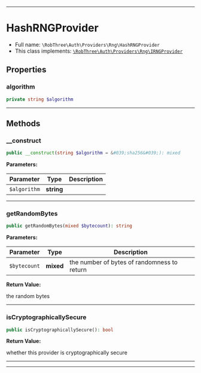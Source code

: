***

# HashRNGProvider

* Full name: `\RobThree\Auth\Providers\Rng\HashRNGProvider`
* This class implements:
  [`\RobThree\Auth\Providers\Rng\IRNGProvider`](./IRNGProvider.md)

## Properties

### algorithm

```php
private string $algorithm
```

***

## Methods

### __construct

```php
public __construct(string $algorithm = &#039;sha256&#039;): mixed
```

**Parameters:**

| Parameter | Type | Description |
|-----------|------|-------------|
| `$algorithm` | **string** |  |

***

### getRandomBytes

```php
public getRandomBytes(mixed $bytecount): string
```

**Parameters:**

| Parameter | Type | Description |
|-----------|------|-------------|
| `$bytecount` | **mixed** | the number of bytes of randomness to return |

**Return Value:**

the random bytes



***

### isCryptographicallySecure

```php
public isCryptographicallySecure(): bool
```

**Return Value:**

whether this provider is cryptographically secure



***


***

